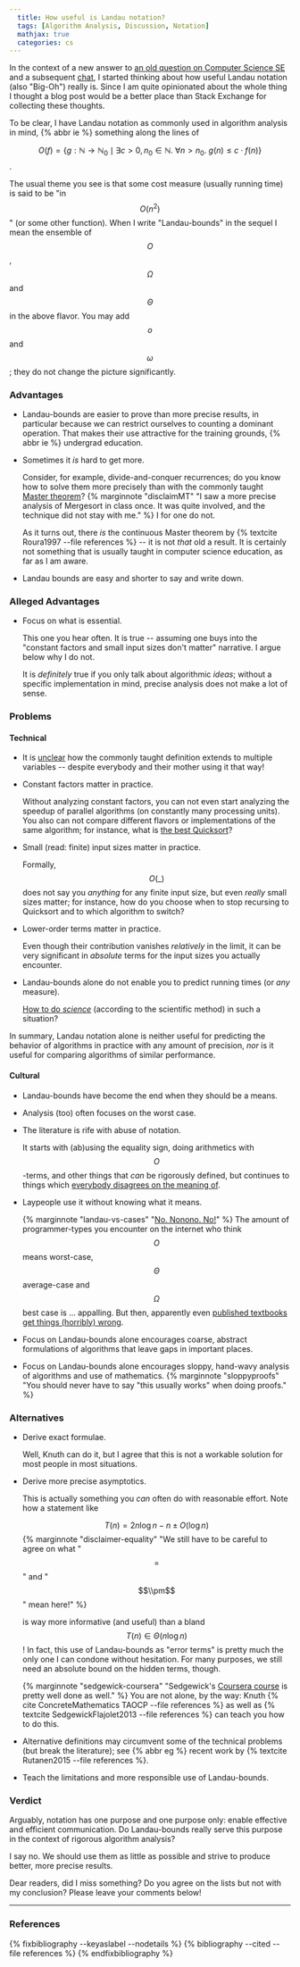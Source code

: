 ```yaml
---
  title: How useful is Landau notation? 
  tags: [Algorithm Analysis, Discussion, Notation]
  mathjax: true
  categories: cs
---
```


In the context of a new answer to 
  [an old question on Computer Science SE](//cs.stackexchange.com/q/3523/98)
and a subsequent
  [chat](//chat.stackexchange.com/rooms/33862/discussion-between-raphael-and-kaveh),
I started thinking about how useful Landau notation (also "Big-Oh") really is.
Since I am quite opinionated about the whole thing I thought a blog post
would be a better place than Stack Exchange for collecting these thoughts.

To be clear, I have Landau notation as commonly used in algorithm analysis 
in mind, {% abbr ie %} something along the lines of

$$ O(f) = \{ g : \mathbb{N} \to \mathbb{N}_0 \mid 
                   \exists c > 0, n_0 \in \mathbb{N}.\
                     \forall n > n_0.\ g(n) \leq c \cdot f(n) \} $$.

The usual theme you see is that some cost measure (usually running time)
is said to be "in $$O(n^2)$$" (or some other function).
When I write "Landau-bounds" in the sequel I mean the ensemble of
$$O$$, $$\Omega$$ and $$\Theta$$ in the above flavor. 
You may add $$o$$ and $$\omega$$; they do not change the picture significantly.

### Advantages

 * Landau-bounds are easier to prove than more precise results, in particular
   because we can restrict ourselves to counting a dominant operation.
   That makes their use attractive for the training grounds, {% abbr ie %}
   undergrad education.
   
 * Sometimes it *is* hard to get more. 
 
   Consider, for example, divide-and-conquer recurrences; do you know how to solve
   them more precisely than with the commonly taught 
    [Master theorem](http://cs.stackexchange.com/a/2823/98)?
    {% marginnote "disclaimMT" "I saw a more precise analysis of Mergesort in class once. It was quite involved, and the technique did not stay with me." %}
   I for one do not.
   
   As it turns out, there *is* the continuous Master theorem by 
     {% textcite Roura1997 --file references %} 
   -- it is not *that* old a result. 
   It is certainly not something that is usually taught in computer science
   education, as far as I am aware.
   
 * Landau bounds are easy and shorter to say and write down.
 
### Alleged Advantages

 * Focus on what is essential.
 
   This one you hear often. It is true -- assuming one buys into the "constant 
   factors and small input sizes don't matter" narrative. I argue below why I
   do not.
   
   It is *definitely* true if you only talk about algorithmic *ideas*; 
   without a specific implementation in mind, precise analysis does not make
   a lot of sense.
 
### Problems

#### Technical

 * It is 
     [unclear](http://cs.stackexchange.com/q/3149/98) 
   how the commonly taught definition extends to multiple variables -- despite 
   everybody and their mother using it that way!
   
 * Constant factors matter in practice. 
 
   Without analyzing constant factors, you can not even start analyzing
   the speedup of parallel algorithms (on constantly many processing units). 
   You also can not compare different flavors or implementations of 
   the same algorithm; for instance, what is
     [the best Quicksort](http://cs.stackexchange.com/q/11458/98)?
     
 * Small (read: finite) input sizes matter in practice.
 
   Formally, $$O(\_)$$ does not say you *anything* for any finite input size,
   but even *really* small sizes matter; for instance, how do you choose when
   to stop recursing to Quicksort and to which algorithm to switch?
   
 * Lower-order terms matter in practice.
 
   Even though their contribution vanishes *relatively* in the limit,
   it can be very significant in *absolute* terms for the input sizes 
   you actually encounter.
   
 * Landau-bounds alone do not enable you to predict running times 
   (or *any* measure).
   
   [How to do *science*](https://www.cs.princeton.edu/~rs/talks/ScienceCS10.pdf)
   (according to the scientific method) in such a situation?

In summary, Landau notation alone is neither useful for predicting the behavior 
of algorithms in practice with any amount of precision, 
*nor* is it useful for comparing algorithms of similar performance.

#### Cultural

 * Landau-bounds have become the end when they should be a means.
 
 * Analysis (too) often focuses on the worst case.
 
 * The literature is rife with abuse of notation.
 
   It starts with (ab)using the equality sign, doing arithmetics with $$O$$-terms,
   and other things that *can* be rigorously defined,
   but continues to things which
     [everybody disagrees on the meaning of](http://cs.stackexchange.com/q/48527/98).
     
 * Laypeople use it without knowing what it means.
 
   {% marginnote "landau-vs-cases" "[No. Nonono. No!](http://cs.stackexchange.com/q/23068/98)" %}
   The amount of programmer-types you encounter on the internet who think
   $$O$$ means worst-case, $$\Theta$$ average-case and $$\Omega$$ best case is ...
   appalling.
   But then, apparently even
     [published textbooks get things (horribly) wrong](http://cs.stackexchange.com/q/50993/98).
     
 * Focus on Landau-bounds alone encourages coarse, abstract formulations 
   of algorithms that leave gaps in important places.
   
 * Focus on Landau-bounds alone encourages sloppy, hand-wavy analysis of 
   algorithms and use of mathematics. 
   {% marginnote "sloppyproofs" "You should never have to say \"this usually works\" when doing proofs." %}
  
   
### Alternatives

 * Derive exact formulae.
 
   Well, Knuth can do it, but I agree that this is not a workable solution
   for most people in most situations.
   
 * Derive more precise asymptotics.
 
   This is actually something you *can* often do with reasonable effort. 
   Note how a statement like
   
   $$T(n) = 2n\log n - n \pm O(\log n)$$
   {% marginnote "disclaimer-equality" "We still have to be careful to agree on what \"$$=$$\" and \"$$\\pm$$\" mean here!" %}
   
   is way more informative (and useful) than a bland $$T(n) \in \Theta(n \log n)$$! 
   In fact, this use of Landau-bounds as "error terms" is pretty much the only 
   one I can condone without hesitation. 
   For many purposes, we still need an absolute bound on the hidden terms, though.
   
   {% marginnote "sedgewick-coursera" "Sedgewick's [Coursera course](https://www.coursera.org/learn/analysis-of-algorithms) is pretty well done as well." %}
   You are not alone, by the way:
   Knuth&nbsp;{% cite ConcreteMathematics TAOCP --file references %} as well as 
   {% textcite SedgewickFlajolet2013 --file references %}
   can teach you how to do this.
   
 * Alternative definitions may circumvent some of the technical problems
   (but break the literature); see {% abbr eg %} recent work by
   {% textcite Rutanen2015 --file references %}.
   
 * Teach the limitations and more responsible use of Landau-bounds.
 
### Verdict

Arguably, notation has one purpose and one purpose only:
enable effective and efficient communication. 
Do Landau-bounds really serve this purpose in the context of rigorous algorithm analysis?

I say no. We should use them as little as possible and strive to produce
better, more precise results.

Dear readers, did I miss something? 
Do you agree on the lists but not with my conclusion?
Please leave your comments below!

<hr class="slender">

### References

{% fixbibliography --keyaslabel --nodetails %}
  {% bibliography --cited --file references %}
{% endfixbibliography %}
